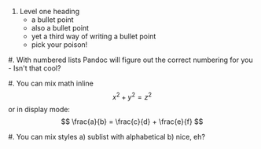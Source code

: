 1. Level one heading
    - a bullet point
    * also a bullet point
    + yet a third way of writing a bullet point
    - pick your poison!

#. With numbered lists Pandoc will figure out the correct numbering for you
    - Isn't that cool?

#. You can mix math inline $$x^2 + y^2 = z^2$$ or in display mode:
    $$
    \frac{a}{b} = \frac{c}{d} + \frac{e}{f}
    $$

#.  You can mix styles
    a) sublist with alphabetical
    b) nice, eh?
